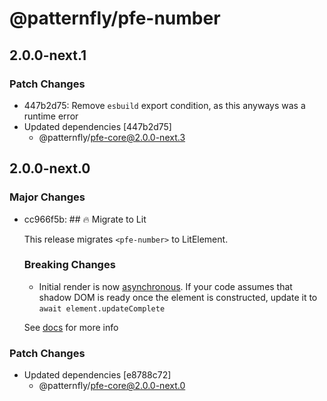 # @patternfly/pfe-number

## 2.0.0-next.1

### Patch Changes

- 447b2d75: Remove `esbuild` export condition, as this anyways was a runtime error
- Updated dependencies [447b2d75]
  - @patternfly/pfe-core@2.0.0-next.3

## 2.0.0-next.0

### Major Changes

- cc966f5b: ## 🔥 Migrate to Lit

  This release migrates `<pfe-number>` to LitElement.

  ### Breaking Changes

  - Initial render is now [asynchronous](https://lit.dev/docs/components/lifecycle/#reactive-update-cycle).
    If your code assumes that shadow DOM is ready once the element is constructed, update it to `await element.updateComplete`

  See [docs](https://patternflyelements.org/components/number/) for more info

### Patch Changes

- Updated dependencies [e8788c72]
  - @patternfly/pfe-core@2.0.0-next.0
